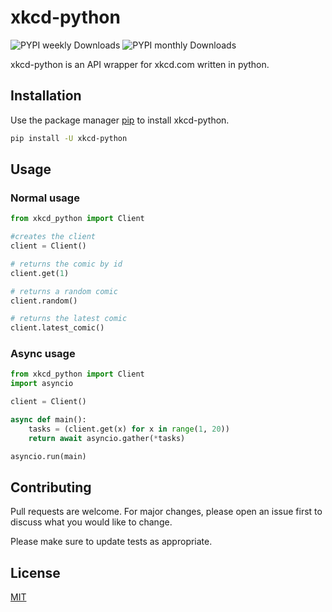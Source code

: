 # xkcd-python

![PYPI weekly Downloads](https://img.shields.io/pypi/dw/xkcd-python?style=for-the-badge)
![PYPI monthly Downloads](https://img.shields.io/pypi/dm/xkcd-python?style=for-the-badge)

xkcd-python is an API wrapper for xkcd.com written in python.

## Installation

Use the package manager [pip](https://pip.pypa.io/en/stable/) to install xkcd-python.

```bash
pip install -U xkcd-python
```

## Usage

### Normal usage

```python
from xkcd_python import Client

#creates the client
client = Client()

# returns the comic by id
client.get(1)

# returns a random comic
client.random()

# returns the latest comic
client.latest_comic()
```

### Async usage

```python
from xkcd_python import Client
import asyncio

client = Client()

async def main():
    tasks = (client.get(x) for x in range(1, 20))
    return await asyncio.gather(*tasks)

asyncio.run(main)
```

## Contributing
Pull requests are welcome. For major changes, please open an issue first to discuss what you would like to change.

Please make sure to update tests as appropriate.

## License
[MIT](https://github.com/Sas2k/xkcd-python/blob/main/LICENSE)

